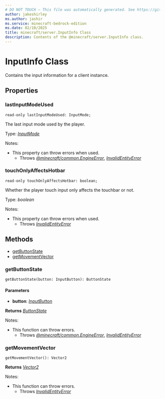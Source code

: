 ```yaml
---
# DO NOT TOUCH — This file was automatically generated. See https://github.com/mojang/minecraftapidocsgenerator to modify descriptions, examples, etc.
author: jakeshirley
ms.author: jashir
ms.service: minecraft-bedrock-edition
ms.date: 02/10/2025
title: minecraft/server.InputInfo Class
description: Contents of the @minecraft/server.InputInfo class.
---
```

# InputInfo Class

Contains the input information for a client instance.

## Properties

### **lastInputModeUsed**
`read-only lastInputModeUsed: InputMode;`

The last input mode used by the player.

Type: [*InputMode*](InputMode.md)

Notes:
  - This property can throw errors when used.
    - Throws [*@minecraft/common.EngineError*](../../../scriptapi/minecraft/common/EngineError.md), [*InvalidEntityError*](InvalidEntityError.md)

### **touchOnlyAffectsHotbar**
`read-only touchOnlyAffectsHotbar: boolean;`

Whether the player touch input only affects the touchbar or not.

Type: *boolean*

Notes:
  - This property can throw errors when used.
    - Throws [*InvalidEntityError*](InvalidEntityError.md)

## Methods
- [getButtonState](#getbuttonstate)
- [getMovementVector](#getmovementvector)

### **getButtonState**
`
getButtonState(button: InputButton): ButtonState
`

#### **Parameters**
- **button**: [*InputButton*](InputButton.md)

**Returns** [*ButtonState*](ButtonState.md)
  
Notes:
- This function can throw errors.
  - Throws [*@minecraft/common.EngineError*](../../../scriptapi/minecraft/common/EngineError.md), [*InvalidEntityError*](InvalidEntityError.md)

### **getMovementVector**
`
getMovementVector(): Vector2
`

**Returns** [*Vector2*](Vector2.md)
  
Notes:
- This function can throw errors.
  - Throws [*InvalidEntityError*](InvalidEntityError.md)

